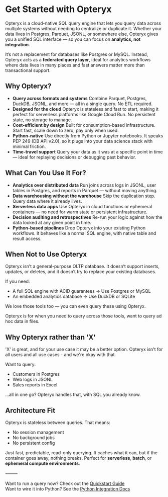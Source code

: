 # Get Started with Opteryx

Opteryx is a cloud-native SQL query engine that lets you query data across multiple systems without needing to centralize or duplicate it. Whether your data lives in Postgres, Parquet, JSONL, or somewhere else, Opteryx gives you a unified SQL interface — so you can focus on **analytics, not integration**.

It’s not a replacement for databases like Postgres or MySQL. Instead, Opteryx acts as a **federated query layer**, ideal for analytics workflows where data lives in many places and fast answers matter more than transactional support.

## Why Opteryx?

- **Query across formats and systems** Combine Parquet, Postgres, DuckDB, JSONL, and more — all in a single query. No ETL required.
- **Designed for the cloud** Opteryx is stateless and fast to start, making it perfect for serverless platforms like Google Cloud Run. No persistent state, no storage to manage.
- **Cost-efficient by design** Built for consumption-based infrastructure. Start fast, scale down to zero, pay only when used.
- **Python-native** Use directly from Python or Jupyter notebooks. It speaks PEP 249 (DB API v2.0), so it plugs into your data science stack with minimal friction.
- **Time-travel support**
Query your data as it was at a specific point in time — ideal for replaying decisions or debugging past behavior.

## What Can You Use It For?

- **Analytics over distributed data** Run joins across logs in JSONL, user tables in Postgres, and reports in Parquet — without moving anything.
- **Data warehousing without the warehouse** Skip the duplication step. Query data where it already lives.
- **Serverless data apps** Use Opteryx in cloud functions or ephemeral containers — no need for warm state or persistent infrastructure.
- **Decision auditing and retrospectives** Re-run your logic against how the data looked at any given point in time.
- **Python-based pipelines**
Drop Opteryx into your existing Python workflows. It behaves like a normal SQL engine, with native table and result access.

## When Not to Use Opteryx

Opteryx isn’t a general-purpose OLTP database. It doesn’t support inserts, updates, or deletes, and it doesn’t try to replace your existing databases.

If you need:  
- A full SQL engine with ACID guarantees → Use Postgres or MySQL  
- An embedded analytics database → Use DuckDB or SQLite  

We love those tools too — you can even query these using Opteryx.

Opteryx is for when you need to query across those tools, want to query ad hoc data in files.

## Why Opteryx rather than 'X'

'X' is great, and for your use case it may be a better option. Opteryx isn't for all users and all use cases - and we're okay with that.

Want to query:  
- Customers in Postgres   
- Web logs in JSONL  
- Sales reports in Excel  

…all in one go?
Opteryx handles that, with SQL you already know.

## Architecture Fit

Opteryx is stateless between queries. That means:  
- No session management  
- No background jobs   
- No persistent config  

Just fast, predictable, read-only querying. It caches what it can, but if the container goes away, nothing breaks. Perfect for **serverless**, **batch**, or **ephemeral compute environments**.

⸻

Want to run a query now? Check out the [Quickstart Guide](quickstart/)  
Want to wire it into Python? See the [Python Integration Docs](python-client/)